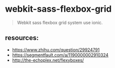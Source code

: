 # webkit-sass-flexbox-grid
> Webkit sass flexbox grid system use ionic.


## resources:
+ https://www.zhihu.com/question/29924791
+ https://segmentfault.com/a/1190000002910324
+ http://the-echoplex.net/flexyboxes/
